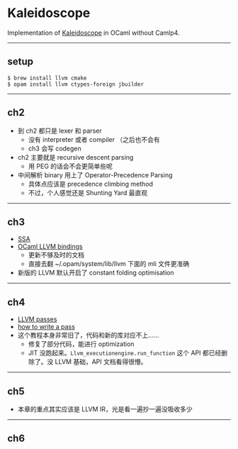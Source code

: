 # Kaleidoscope

Implementation of [Kaleidoscope](http://llvm.org/docs/tutorial/OCamlLangImpl1.html) in OCaml without Camlp4.

---

## setup

```
$ brew install llvm cmake
$ opam install llvm ctypes-foreign jbuilder
```

---

## ch2

- 到 ch2 都只是 lexer 和 parser
    - 没有 interpreter 或者 compiler （之后也不会有
    - ch3 会写 codegen
- ch2 主要就是 recursive descent parsing
    - 用 PEG 的话会不会更简单些呢
- 中间解析 binary 用上了 Operator-Precedence Parsing
    - 具体点应该是 precedence climbing method
    - 不过，个人感觉还是 Shunting Yard 最直观

---

## ch3

- [SSA](https://en.wikipedia.org/wiki/Static_single_assignment_form)
- [OCaml LLVM bindings](https://llvm.moe/)
    - 更新不够及时的文档
    - 直接去翻 ~/.opam/system/lib/llvm 下面的 mli 文件更准确
- 新版的 LLVM 默认开启了 constant folding optimisation

---

## ch4

- [LLVM passes](http://llvm.org/docs/Passes.html)
- [how to write a pass](http://llvm.org/docs/WritingAnLLVMPass.html)
- 这个教程本身非常旧了，代码和新的库对应不上……
    - 修复了部分代码，能进行 optimization
    - JIT 没跑起来。`Llvm_executionengine.run_function` 这个 API 都已经删除了。没 LLVM 基础，API 文档看得很懵。

---

## ch5

- 本章的重点其实应该是 LLVM IR，光是看一遍抄一遍没吸收多少

---

## ch6


